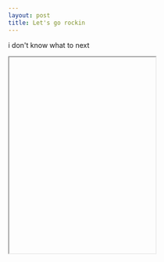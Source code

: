 ```yaml
---
layout: post
title: Let's go rockin
---
```


i don't know what to next

<iframe data-src='/p5/first' style='height: 400px'></iframe>
